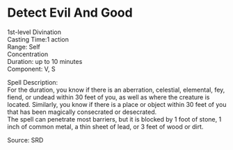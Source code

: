 # Detect Evil And Good
1st-level Divination<br>
Casting Time:1 action<br>
Range: Self<br>
Concentration<br>
Duration: up to 10 minutes<br>
Component: V, S

Spell Description:<br>
For the duration, you know if there is an aberration, celestial, elemental, fey, fiend, or undead within 30 feet of you, as well as where the creature is located. Similarly, you know if there is a place or object within 30 feet of you that has been magically consecrated or desecrated.<br>The spell can penetrate most barriers, but it is blocked by 1 foot of stone, 1 inch of common metal, a thin sheet of lead, or 3 feet of wood or dirt.

Source: SRD